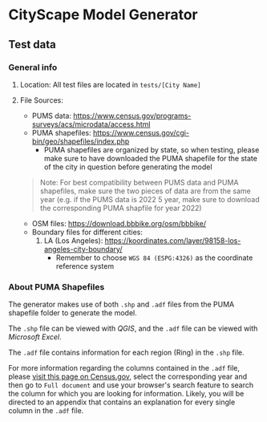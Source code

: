 # CityScape Model Generator

## Test data
### General info
1. Location: All test files are located in `tests/[City Name]`
2. File Sources:
    * PUMS data: https://www.census.gov/programs-surveys/acs/microdata/access.html
    * PUMA shapefiles: https://www.census.gov/cgi-bin/geo/shapefiles/index.php
        * PUMA shapefiles are organized by state, so when testing, please make sure to have downloaded the PUMA shapefile for the state of the city in question before generating the model

    > Note: For best compatibility between PUMS data and PUMA shapefiles, make sure the two pieces of data are from the same year (e.g. if the PUMS data is 2022 5 year, make sure to download the corresponding PUMA shapfile for year 2022)

    * OSM files: https://download.bbbike.org/osm/bbbike/
    * Boundary files for different cities:
        1. LA (Los Angeles): https://koordinates.com/layer/98158-los-angeles-city-boundary/
            * Remember to choose `WGS 84 (ESPG:4326)` as the coordinate reference system

### About PUMA Shapefiles
The generator makes use of both `.shp` and `.adf` files from the PUMA shapefile folder to generate the model.

The `.shp` file can be viewed with _QGIS_, and the `.adf` file can be viewed with _Microsoft Excel_.

The `.adf` file contains information for each region (Ring) in the `.shp` file.

For more information regarding the columns contained in the `.adf` file, please [visit this page on Census.gov]( https://www.census.gov/programs-surveys/geography/technical-documentation/complete-technical-documentation/tiger-geo-line.2024.html#list-tab-240499709), select the corresponding year and then go to `Full document` and use your browser's search feature to search the column for which you are looking for information. Likely, you will be directed to an appendix that contains an explanation for every single column in the `.adf` file.

